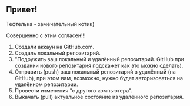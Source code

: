 ## Привет!

Тефтелька - замечательный котик)

Совершенно с этим согласен!!!

1. Создали аккаун на GitHub.com.
2. Создаль локальный репозитарий.
3. "Подружить ваш локальный и удалённый репозитарий. GitHub при создании нового репозитария 
   подскажет как это можно сделать).
4. Отправить (push) ваш локальный репозитарий в удалённый (на GitHub), при этом вам, возможно,
   нужно будет авторизоваться на удалённом репозитарии.
5. Провести изменения "с другого компьютера".
6. Выкачать (pull) актуальное состояние из удалённого репозитария.
